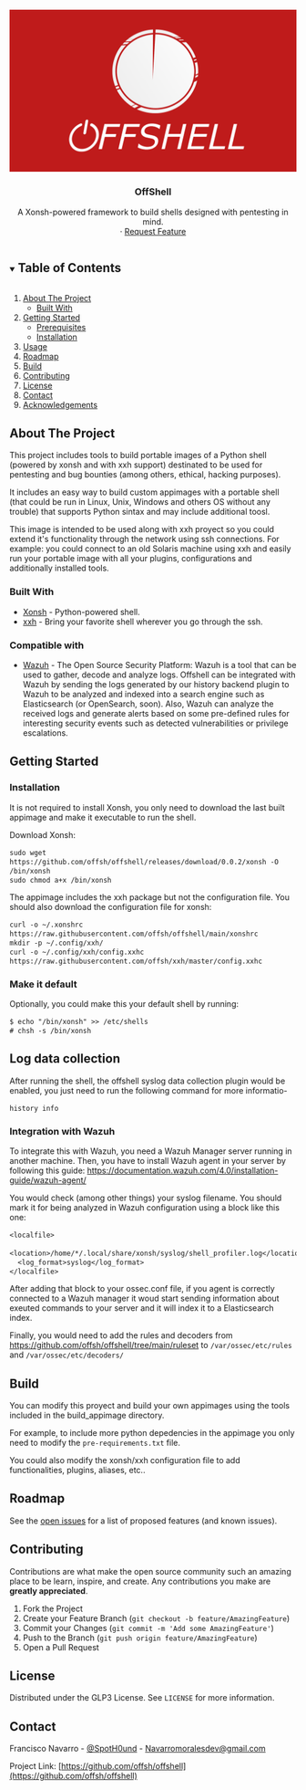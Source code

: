 <!-- PROJECT LOGO -->
<br />
<p align="center">
  
  ![](images/LOGO_LARGE.png)

  <h3 align="center">OffShell</h3>

  <p align="center">
    A Xonsh-powered framework to build shells designed with pentesting in mind.
    <br />
  <!--
    <a href="https://github.com/offsh/offshell"><strong>Explore the docs »</strong></a>
    <br />
    <br />
    <a href="https://github.com/offsh/offshell">View Demo</a>
    ·
    <a href="https://github.com/offsh/offshell/issues">Report Bug</a>
-->
    ·
    <a href="https://github.com/offsh/offshell/issues">Request Feature</a>
  </p>
</p>



<!-- TABLE OF CONTENTS -->
<details open="open">
  <summary><h2 style="display: inline-block">Table of Contents</h2></summary>
  <ol>
    <li>
      <a href="#about-the-project">About The Project</a>
      <ul>
        <li><a href="#built-with">Built With</a></li>
      </ul>
    </li>
    <li>
      <a href="#getting-started">Getting Started</a>
      <ul>
        <li><a href="#prerequisites">Prerequisites</a></li>
        <li><a href="#installation">Installation</a></li>
      </ul>
    </li>
    <li><a href="#usage">Usage</a></li>
    <li><a href="#roadmap">Roadmap</a></li>
    <li><a href="#Build">Build</a></li>
    <li><a href="#contributing">Contributing</a></li>
    <li><a href="#license">License</a></li>
    <li><a href="#contact">Contact</a></li>
    <li><a href="#acknowledgements">Acknowledgements</a></li>
  </ol>
</details>



<!-- ABOUT THE PROJECT -->
## About The Project

This project includes tools to build portable images of a Python shell (powered by xonsh and with xxh support) destinated to be used for pentesting and bug bounties (among others, ethical, hacking purposes).

It includes an easy way to build custom appimages with a portable shell (that could be run in Linux, Unix, Windows and others OS without any trouble) that supports Python sintax and may include additional toosl. 

This image is intended to be used along with xxh proyect so you could extend it's functionality through the network using ssh connections. For example: you could connect to an old Solaris machine using xxh and easily run your portable image with all your plugins, configurations and additionally installed tools.


### Built With

* [Xonsh](https://github.com/xonsh/xonsh) - Python-powered shell.
* [xxh](https://github.com/xxh/xxh) - Bring your favorite shell wherever you go through the ssh.

### Compatible with

* [Wazuh](https://github.com/wazuh/wazuh) - The Open Source Security Platform: Wazuh is a tool that can be used to gather, decode and analyze logs. Offshell can be integrated with Wazuh by sending the logs generated by our history backend plugin to Wazuh to be analyzed and indexed into a search engine such as Elasticsearch (or OpenSearch, soon). Also, Wazuh can analyze the received logs and generate alerts based on some pre-defined rules for interesting security events such as detected vulnerabilities or privilege escalations.


<!-- GETTING STARTED -->
## Getting Started

### Installation

It is not required to install Xonsh, you only need to download the last built appimage and make it executable to run the shell.

Download Xonsh:
```
sudo wget https://github.com/offsh/offshell/releases/download/0.0.2/xonsh -O /bin/xonsh
sudo chmod a+x /bin/xonsh
```

The appimage includes the xxh package but not the configuration file. You should also download the configuration file for xonsh:

```
curl -o ~/.xonshrc https://raw.githubusercontent.com/offsh/offshell/main/xonshrc
mkdir -p ~/.config/xxh/
curl -o ~/.config/xxh/config.xxhc https://raw.githubusercontent.com/offsh/xxh/master/config.xxhc
```

### Make it default

Optionally, you could make this your default shell by running:

```
$ echo "/bin/xonsh" >> /etc/shells
# chsh -s /bin/xonsh
```


## Log data collection

After running the shell, the offshell syslog data collection plugin would be enabled, you just need to run the following command for more informatio-

```
history info
```

### Integration with Wazuh

To integrate this with Wazuh, you need a Wazuh Manager server running in another machine. Then, you have to install Wazuh agent in your server by following this guide: https://documentation.wazuh.com/4.0/installation-guide/wazuh-agent/


You would check (among other things) your syslog filename. You should mark it for being analyzed in Wazuh configuration using a block like this one:

```
<localfile>
  <location>/home/*/.local/share/xonsh/syslog/shell_profiler.log</location>
  <log_format>syslog</log_format>
</localfile>
```

After adding that block to your ossec.conf file, if you agent is correctly connected to a Wazuh manager it woud start sending information about exeuted commands to your server and it will index it to a Elasticsearch index.

Finally, you would need to add the rules and decoders from https://github.com/offsh/offshell/tree/main/ruleset to `/var/ossec/etc/rules` and `/var/ossec/etc/decoders/`

## Build

You can modify this proyect and build your own appimages using the tools included in the build_appimage directory.

For example, to include more python depedencies in the appimage you only need to modify the `pre-requirements.txt` file.

You could also modify the xonsh/xxh configuration file to add functionalities, plugins, aliases, etc..


<!-- ROADMAP -->
## Roadmap

See the [open issues](https://github.com/offsh/offshell/issues) for a list of proposed features (and known issues).



<!-- CONTRIBUTING -->
## Contributing

Contributions are what make the open source community such an amazing place to be learn, inspire, and create. Any contributions you make are **greatly appreciated**.

1. Fork the Project
2. Create your Feature Branch (`git checkout -b feature/AmazingFeature`)
3. Commit your Changes (`git commit -m 'Add some AmazingFeature'`)
4. Push to the Branch (`git push origin feature/AmazingFeature`)
5. Open a Pull Request



<!-- LICENSE -->
## License

Distributed under the GLP3 License. See `LICENSE` for more information.



<!-- CONTACT -->
## Contact

Francisco Navarro - [@SpotH0und](https://twitter.com/SpotH0und) - Navarromoralesdev@gmail.com

Project Link: [https://github.com/offsh/offshell](https://github.com/offsh/offshell)






